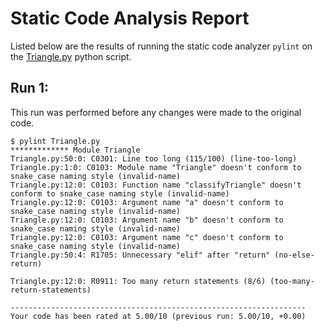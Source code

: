 # Static Code Analysis Report
Listed below are the results of running the static code analyzer `pylint` on the [Triangle.py](../Triangle.py) python script.

## Run 1:
This run was performed before any changes were made to the original code.
```
$ pylint Triangle.py
************* Module Triangle
Triangle.py:50:0: C0301: Line too long (115/100) (line-too-long)
Triangle.py:1:0: C0103: Module name "Triangle" doesn't conform to snake_case naming style (invalid-name)
Triangle.py:12:0: C0103: Function name "classifyTriangle" doesn't conform to snake_case naming style (invalid-name)
Triangle.py:12:0: C0103: Argument name "a" doesn't conform to snake_case naming style (invalid-name)
Triangle.py:12:0: C0103: Argument name "b" doesn't conform to snake_case naming style (invalid-name)
Triangle.py:12:0: C0103: Argument name "c" doesn't conform to snake_case naming style (invalid-name)
Triangle.py:50:4: R1705: Unnecessary "elif" after "return" (no-else-return)

Triangle.py:12:0: R0911: Too many return statements (8/6) (too-many-return-statements)

------------------------------------------------------------------
Your code has been rated at 5.00/10 (previous run: 5.00/10, +0.00)
```
